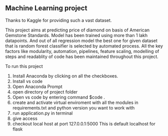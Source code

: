 ## Machine Learning project

Thanks to Kaggle for providing such a vast dataset. 

This project aims at predicting price of diamond on basis of American Gemstone Standards. Model has been trained using more than 1 lakh datapoints. And out of all regression model the best one for given dataset that is random forest classifier is selected by automated process. All the key factors like modularity, automation, pipelines, feature scaling, modelling of steps and readablity of code has been maintained throughout this project. 

To run this project 

1. Install Anaconda by clicking on all the checkboxes.
2. Install vs code
3. Open Anaconda Prompt
4. open directory of project folder
5. Open vs code by entering command $code .
6. create and activate virtual enviroment with all the modules in requirements.txt and python version you want to work with
7. run application.py in terminal
8. give access
9. checkout local host at port 127.0.0.1:5000
    This is default localhost for flask
